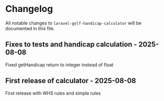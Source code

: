 # Changelog

All notable changes to `laravel-golf-handicap-calculator` will be documented in this file.

## Fixes to tests and handicap calculation - 2025-08-08

Fixed getHandicap return to integer instead of float

## First release of calculator - 2025-08-08

First release with WHS rules and simple rules
